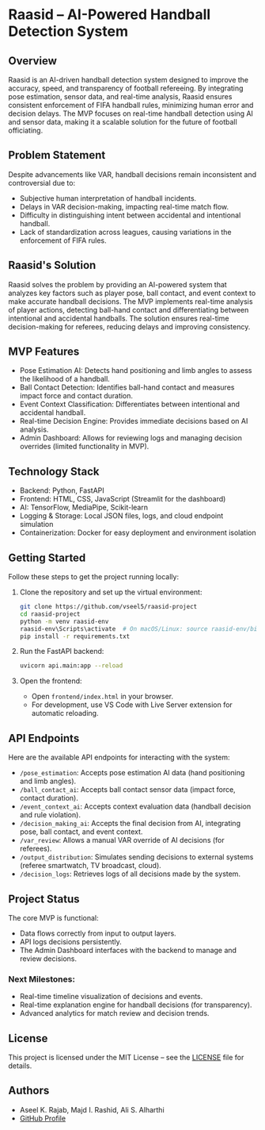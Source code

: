 # Raasid – AI-Powered Handball Detection System

## Overview
Raasid is an AI-driven handball detection system designed to improve the accuracy, speed, and transparency of football refereeing. By integrating pose estimation, sensor data, and real-time analysis, Raasid ensures consistent enforcement of FIFA handball rules, minimizing human error and decision delays. The MVP focuses on real-time handball detection using AI and sensor data, making it a scalable solution for the future of football officiating.

## Problem Statement
Despite advancements like VAR, handball decisions remain inconsistent and controversial due to:
- Subjective human interpretation of handball incidents.
- Delays in VAR decision-making, impacting real-time match flow.
- Difficulty in distinguishing intent between accidental and intentional handball.
- Lack of standardization across leagues, causing variations in the enforcement of FIFA rules.

## Raasid's Solution
Raasid solves the problem by providing an AI-powered system that analyzes key factors such as player pose, ball contact, and event context to make accurate handball decisions. The MVP implements real-time analysis of player actions, detecting ball-hand contact and differentiating between intentional and accidental handballs. The solution ensures real-time decision-making for referees, reducing delays and improving consistency.

## MVP Features
- Pose Estimation AI: Detects hand positioning and limb angles to assess the likelihood of a handball.
- Ball Contact Detection: Identifies ball-hand contact and measures impact force and contact duration.
- Event Context Classification: Differentiates between intentional and accidental handball.
- Real-time Decision Engine: Provides immediate decisions based on AI analysis.
- Admin Dashboard: Allows for reviewing logs and managing decision overrides (limited functionality in MVP).

## Technology Stack
- Backend: Python, FastAPI
- Frontend: HTML, CSS, JavaScript (Streamlit for the dashboard)
- AI: TensorFlow, MediaPipe, Scikit-learn
- Logging & Storage: Local JSON files, logs, and cloud endpoint simulation
- Containerization: Docker for easy deployment and environment isolation

## Getting Started
Follow these steps to get the project running locally:

1. Clone the repository and set up the virtual environment:
   ```bash
   git clone https://github.com/vseel5/raasid-project
   cd raasid-project
   python -m venv raasid-env
   raasid-env\Scripts\activate  # On macOS/Linux: source raasid-env/bin/activate
   pip install -r requirements.txt
   ```

2. Run the FastAPI backend:
   ```bash
   uvicorn api.main:app --reload
   ```

3. Open the frontend:
   - Open `frontend/index.html` in your browser.
   - For development, use VS Code with Live Server extension for automatic reloading.

## API Endpoints
Here are the available API endpoints for interacting with the system:

- `/pose_estimation`: Accepts pose estimation AI data (hand positioning and limb angles).
- `/ball_contact_ai`: Accepts ball contact sensor data (impact force, contact duration).
- `/event_context_ai`: Accepts context evaluation data (handball decision and rule violation).
- `/decision_making_ai`: Accepts the final decision from AI, integrating pose, ball contact, and event context.
- `/var_review`: Allows a manual VAR override of AI decisions (for referees).
- `/output_distribution`: Simulates sending decisions to external systems (referee smartwatch, TV broadcast, cloud).
- `/decision_logs`: Retrieves logs of all decisions made by the system.

## Project Status
The core MVP is functional:
- Data flows correctly from input to output layers.
- API logs decisions persistently.
- The Admin Dashboard interfaces with the backend to manage and review decisions.

### Next Milestones:
- Real-time timeline visualization of decisions and events.
- Real-time explanation engine for handball decisions (for transparency).
- Advanced analytics for match review and decision trends.

## License
This project is licensed under the MIT License – see the [LICENSE](LICENSE) file for details.

## Authors
- Aseel K. Rajab, Majd I. Rashid, Ali S. Alharthi
- [GitHub Profile](https://github.com/vseel5/raasid-project)
